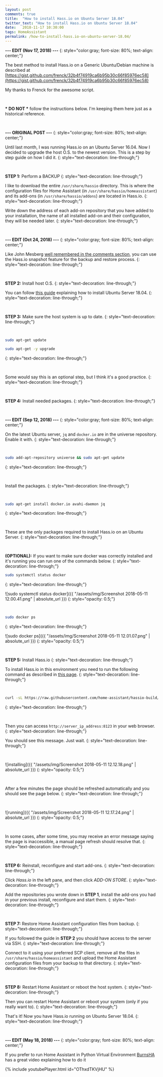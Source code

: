 ```yaml
---
layout: post
comments: true
title:  "How to install Hass.io on Ubuntu Server 18.04"
twitter_text: "How to install Hass.io on Ubuntu Server 18.04"
date:   2018-11-17 10:30:00
tags: HomeAssistant
permalink: /how-to-install-hass.io-on-ubuntu-server-18.04/
---
```

<!-- markdownlint-disable html -->
**--- EDIT \(Nov 17, 2018\) ---**
{: style="color:gray; font-size: 80%; text-align: center;"}

The best method to install Hass.io on a Generic Ubuntu/Debian machine is described at [https://gist.github.com/frenck/32b4f74919ca6b95b30c66f85976ec58](https://gist.github.com/frenck/32b4f74919ca6b95b30c66f85976ec58)

My thanks to Frenck for the awesome script.

<br />

**\* DO NOT \*** follow the instructions below. I'm keeping them here just as a historical reference.

<br />

**--- ORIGINAL POST ---**
{: style="color:gray; font-size: 80%; text-align: center;"}

Until last month, I was running Hass.io on an Ubuntu Server 16.04. Now I decided to upgrade the host O.S. to the newest version. This is a step by step guide on how I did it.
{: style="text-decoration: line-through;"}

<br />

**STEP 1:** Perform a BACKUP
{: style="text-decoration: line-through;"}

I like to download the entire `/usr/share/hassio` directory. This is where the configuration files for Home Assistant \(in `/usr/share/hassio/homeassistant`\) and its add-ons \(in `/usr/share/hassio/addons`\) are located in Hass.io.
{: style="text-decoration: line-through;"}

Write down the address of each add-on repository that you have added to your installation, the name of all installed add-on and their configuration, they will be needed later.
{: style="text-decoration: line-through;"}

<br />

**--- EDIT \(Oct 24, 2018\) ---**
{: style="color:gray; font-size: 80%; text-align: center;"}

Like John Mesberg [well remembered in the comments section](https://bonani.tech/how-to-install-hass.io-on-ubuntu-server-18.04/#comment-4159094116), you can use the Hass.io snapshot feature for the backup and restore process.
{: style="text-decoration: line-through;"}

<br />

**STEP 2:** Install host O.S.
{: style="text-decoration: line-through;"}

You can follow [this guide](https://www.howtoforge.com/tutorial/ubuntu-lts-minimal-server/) explaining how to install Ubuntu Server 18.04.
{: style="text-decoration: line-through;"}

<br />

**STEP 3:** Make sure the host system is up to date.
{: style="text-decoration: line-through;"}

<br />

```bash
sudo apt-get update

sudo apt-get -y upgrade
```
{: style="text-decoration: line-through;"}

<br />

Some would say this is an optional step, but I think it's a good practice.
{: style="text-decoration: line-through;"}

<br />

**STEP 4:** Install needed packages.
{: style="text-decoration: line-through;"}

<br />

**--- EDIT \(Sep 12, 2018\) ---**
{: style="color:gray; font-size: 80%; text-align: center;"}

On the latest Ubuntu server, `jq` and `docker.io` are in the universe repository. Enable it with.
{: style="text-decoration: line-through;"}

<br />

```bash
sudo add-apt-repository universe && sudo apt-get update
```
{: style="text-decoration: line-through;"}

<br />

Install the packages.
{: style="text-decoration: line-through;"}

<br />

```bash
sudo apt-get install docker.io avahi-daemon jq
```
{: style="text-decoration: line-through;"}

<br />

These are the only packages required to install Hass.io on an Ubuntu Server.
{: style="text-decoration: line-through;"}

<br />

**\(OPTIONAL\):** If you want to make sure docker was correctly installed and it's running you can run one of the commands below.
{: style="text-decoration: line-through;"}

```bash
sudo systemctl status docker
```
{: style="text-decoration: line-through;"}

![sudo systemctl status docker]({{ "/assets/img/Screenshot 2018-05-11 12.00.41.png" | absolute_url }})
{: style="opacity: 0.5;"}

<br />

```bash
sudo docker ps
```
{: style="text-decoration: line-through;"}

![sudo docker ps]({{ "/assets/img/Screenshot 2018-05-11 12.01.07.png" | absolute_url }})
{: style="opacity: 0.5;"}

<br />

**STEP 5:** Install Hass.io
{: style="text-decoration: line-through;"}

To install Hass.io in this environment you need to run the following command as described in [this page](https://www.home-assistant.io/hassio/installation/#alternative-install-on-generic-linux-server).
{: style="text-decoration: line-through;"}

<br />

```bash
curl -sL https://raw.githubusercontent.com/home-assistant/hassio-build/master/install/hassio_install | sudo bash -s
```
{: style="text-decoration: line-through;"}

<br />

Then you can access `http://server_ip_address:8123` in your web browser.
{: style="text-decoration: line-through;"}

You should see this message. Just wait.
{: style="text-decoration: line-through;"}

<br />

![installing]({{ "/assets/img/Screenshot 2018-05-11 12.12.18.png" | absolute_url }})
{: style="opacity: 0.5;"}

<br />

After a few minutes the page should be refreshed automatically and you should see the page below.
{: style="text-decoration: line-through;"}

<br />

![running]({{ "/assets/img/Screenshot 2018-05-11 12.17.24.png" | absolute_url }})
{: style="opacity: 0.5;"}

<br />

In some cases, after some time, you may receive an error message saying the page is inaccessible, a manual page refresh should resolve that.
{: style="text-decoration: line-through;"}

<br />

**STEP 6:** Reinstall, reconfigure and start add-ons.
{: style="text-decoration: line-through;"}

Click *Hass.io* in the left pane, and then click *ADD-ON STORE*.
{: style="text-decoration: line-through;"}

Add the repositories you wrote down in **STEP 1**, install the add-ons you had in your previous install, reconfigure and start them.
{: style="text-decoration: line-through;"}

<br />

**STEP 7:** Restore Home Assistant configuration files from backup.
{: style="text-decoration: line-through;"}

If you followed the guide in **STEP 2** you should have access to the server via SSH.
{: style="text-decoration: line-through;"}

Connect to it using your preferred SCP client, remove all the files in `/usr/share/hassio/homeassistant` and upload the Home Assistant configuration files from your backup to that directory.
{: style="text-decoration: line-through;"}

<br />

**STEP 8:** Restart Home Assistant or reboot the host system.
{: style="text-decoration: line-through;"}

Then you can restart Home Assistant or reboot your system \(only if you really want to\).
{: style="text-decoration: line-through;"}

That's it! Now you have Hass.io running on Ubuntu Server 18.04.
{: style="text-decoration: line-through;"}

<br />

**--- EDIT \(May 18, 2018\) ---**
{: style="color:gray; font-size: 80%; text-align: center;"}

If you prefer to run Home Assistant in Python Virtual Environment [BurnsHA](https://www.youtube.com/channel/UCSKQutOXuNLvFetrKuwudpg) has a great video explaining how to do it

{% include youtubePlayer.html id="OThxdTKVjHU" %}
